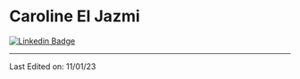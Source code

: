 # Caroline El Jazmi 
[![Linkedin Badge](https://img.shields.io/badge/-CarolineElJazmi-blue?style=flat-square&logo=Linkedin&logoColor=white&link=https://www.linkedin.com/in/kunalraghav/)](https://www.linkedin.com/in/caroline-ej/) 


-----


Last Edited on: 11/01/23
